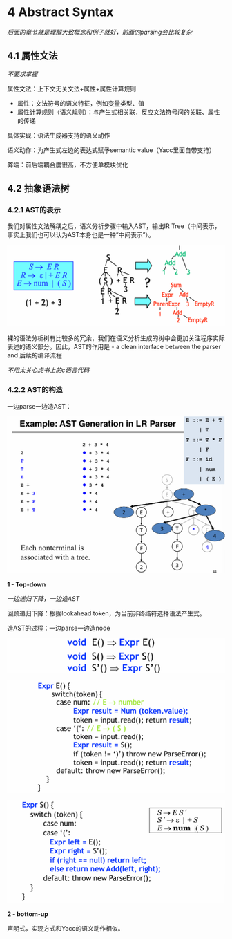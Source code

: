 # 4 Abstract Syntax

*后面的章节就是理解大致概念和例子就好，前面的parsing会比较复杂*

## 4.1 属性文法

*不要求掌握*

属性文法：上下文无关文法+属性+属性计算规则

- 属性：文法符号的语义特征，例如变量类型、值
- 属性计算规则（语义规则）：与产生式相关联，反应文法符号间的关联、属性的传递

具体实现：语法生成器支持的语义动作

语义动作：为产生式左边的表达式赋予semantic value（Yacc里面自带支持）

弊端：前后端耦合度很高，不方便单模块优化

## 4.2 抽象语法树

### 4.2.1 AST的表示

我们对属性文法解耦之后，语义分析步骤中输入AST，输出IR Tree（中间表示，事实上我们也可以认为AST本身也是一种“中间表示”）。

![image-20250320200913502](./chap4.assets/image-20250320200913502.png)

裸的语法分析树有比较多的冗余，我们在语义分析生成的树中会更加关注程序实际表述的语义部分。因此，AST的作用是 - a clean interface between the parser and 后续的编译流程

*不用太关心虎书上的c语言代码*

### 4.2.2 AST的构造

一边parse一边造AST：

![image-20250320200942517](./chap4.assets/image-20250320200942517.png)

**1 - Top-down**

*一边递归下降，一边造AST*

回顾递归下降：根据lookahead token，为当前非终结符选择语法产生式。

造AST的过程：一边parse一边造node

![image-20250320203334271](./chap4.assets/image-20250320203334271.png)

![image-20250320203342930](./chap4.assets/image-20250320203342930.png)

![image-20250320203351975](./chap4.assets/image-20250320203351975.png)

**2 - bottom-up**

声明式，实现方式和Yacc的语义动作相似。
